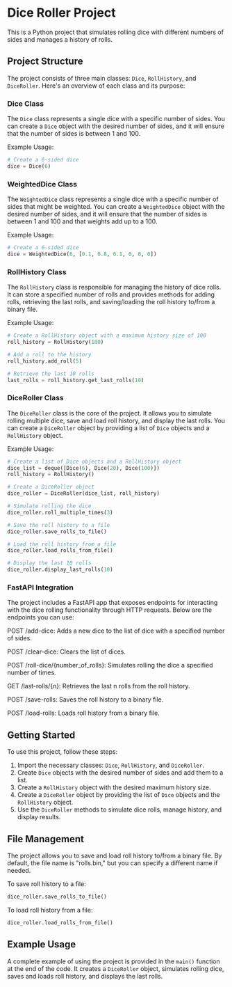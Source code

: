 # Dice Roller Project

This is a Python project that simulates rolling dice with different numbers of sides and manages a history of rolls. 

## Project Structure

The project consists of three main classes: `Dice`, `RollHistory`, and `DiceRoller`. Here's an overview of each class and its purpose:

### Dice Class

The `Dice` class represents a single dice with a specific number of sides. You can create a `Dice` object with the desired number of sides, and it will ensure that the number of sides is between 1 and 100.

Example Usage:
```python
# Create a 6-sided dice
dice = Dice(6)
```

### WeightedDice Class

The `WeightedDice` class represents a single dice with a specific number of sides that might be weighted. You can create a `WeightedDice` object with the desired number of sides, and it will ensure that the number of sides is between 1 and 100 and that weights add up to a 100.

Example Usage:
```python
# Create a 6-sided dice
dice = WeightedDice(6, [0.1, 0.8, 0.1, 0, 0, 0])
```

### RollHistory Class

The `RollHistory` class is responsible for managing the history of dice rolls. It can store a specified number of rolls and provides methods for adding rolls, retrieving the last rolls, and saving/loading the roll history to/from a binary file.

Example Usage:
```python
# Create a RollHistory object with a maximum history size of 100
roll_history = RollHistory(100)

# Add a roll to the history
roll_history.add_roll(5)

# Retrieve the last 10 rolls
last_rolls = roll_history.get_last_rolls(10)
```

### DiceRoller Class

The `DiceRoller` class is the core of the project. It allows you to simulate rolling multiple dice, save and load roll history, and display the last rolls. You can create a `DiceRoller` object by providing a list of `Dice` objects and a `RollHistory` object.

Example Usage:
```python
# Create a list of Dice objects and a RollHistory object
dice_list = deque([Dice(6), Dice(20), Dice(100)])
roll_history = RollHistory()

# Create a DiceRoller object
dice_roller = DiceRoller(dice_list, roll_history)

# Simulate rolling the dice
dice_roller.roll_multiple_times(3)

# Save the roll history to a file
dice_roller.save_rolls_to_file()

# Load the roll history from a file
dice_roller.load_rolls_from_file()

# Display the last 10 rolls
dice_roller.display_last_rolls(10)
```

### FastAPI Integration
The project includes a FastAPI app that exposes endpoints for interacting with the dice rolling functionality through HTTP requests. Below are the endpoints you can use:

POST /add-dice: Adds a new dice to the list of dice with a specified number of sides.

POST /clear-dice: Clears the list of dices.

POST /roll-dice/{number_of_rolls}: Simulates rolling the dice a specified number of times.

GET /last-rolls/{n}: Retrieves the last n rolls from the roll history.

POST /save-rolls: Saves the roll history to a binary file.

POST /load-rolls: Loads roll history from a binary file.

## Getting Started

To use this project, follow these steps:

1. Import the necessary classes: `Dice`, `RollHistory`, and `DiceRoller`.
2. Create `Dice` objects with the desired number of sides and add them to a list.
3. Create a `RollHistory` object with the desired maximum history size.
4. Create a `DiceRoller` object by providing the list of `Dice` objects and the `RollHistory` object.
5. Use the `DiceRoller` methods to simulate dice rolls, manage history, and display results.

## File Management

The project allows you to save and load roll history to/from a binary file. By default, the file name is "rolls.bin," but you can specify a different name if needed.

To save roll history to a file:
```python
dice_roller.save_rolls_to_file()
```

To load roll history from a file:
```python
dice_roller.load_rolls_from_file()
```

## Example Usage

A complete example of using the project is provided in the `main()` function at the end of the code. It creates a `DiceRoller` object, simulates rolling dice, saves and loads roll history, and displays the last rolls.
